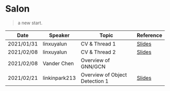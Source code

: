 # Salon

> a new start.

| Date       | Speaker     | Topic         | Reference                                                    |
| ---------- | ----------- | ------------- | ------------------------------------------------------------ |
| 2021/01/31 | linxuyalun  | CV & Thread 1 | [Slides](https://ipads.se.sjtu.edu.cn/courses/cse/slides/lec-11.pptx) |
| 2021/02/08 | linxuyalun  | CV & Thread 2 | [Slides](https://ipads.se.sjtu.edu.cn/courses/cse/slides/lec-11.pptx) |
| 2021/02/08 | Vander Chen | Overview of GNN/GCN |                                                              |
| 2021/02/21 | linkinpark213 | Overview of Object Detection 1 | [Slides](https://docs.google.com/presentation/d/1lIFphWS1Ly-_EjigTtDLaaQXOl4ZpU0dY7oIk3XNfsg/edit?usp=sharing) |
